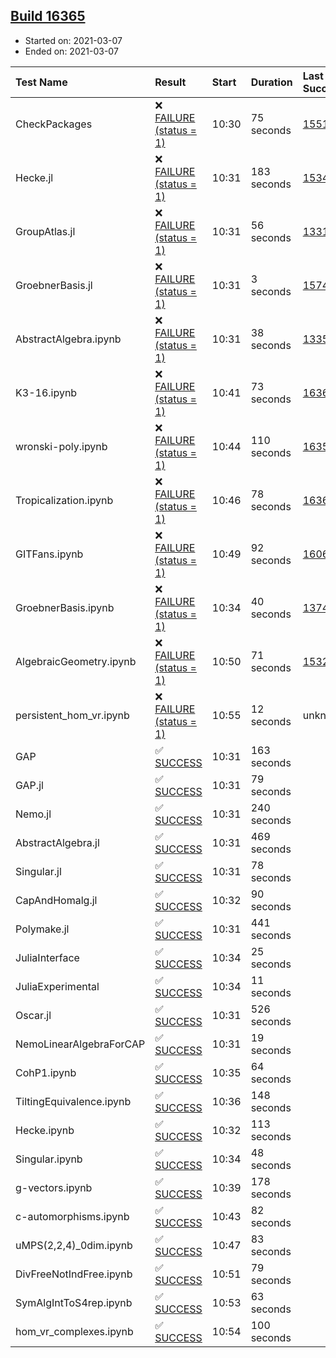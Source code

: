 ## [Build 16365](https://oscarci.mathematik.uni-kl.de/job/oscar/16365/)

* Started on: 2021-03-07
* Ended on: 2021-03-07

| Test Name    | Result | Start | Duration | Last Success | First Failure |
|:-------------|:-------|:------|:---------|:-------------|:--------------|
| CheckPackages | ❌ [FAILURE (status = 1)](https://oscarci.mathematik.uni-kl.de/job/oscar/16365/artifact/logs/build-16365/CheckPackages.log) | 10:30 | 75 seconds | [15514](https://oscarci.mathematik.uni-kl.de/job/oscar/15514/) | [15515](https://oscarci.mathematik.uni-kl.de/job/oscar/15515/) |
| Hecke.jl | ❌ [FAILURE (status = 1)](https://oscarci.mathematik.uni-kl.de/job/oscar/16365/artifact/logs/build-16365/Hecke.jl.log) | 10:31 | 183 seconds | [15344](https://oscarci.mathematik.uni-kl.de/job/oscar/15344/) | [15348](https://oscarci.mathematik.uni-kl.de/job/oscar/15348/) |
| GroupAtlas.jl | ❌ [FAILURE (status = 1)](https://oscarci.mathematik.uni-kl.de/job/oscar/16365/artifact/logs/build-16365/GroupAtlas.jl.log) | 10:31 | 56 seconds | [13311](https://oscarci.mathematik.uni-kl.de/job/oscar/13311/) | [13312](https://oscarci.mathematik.uni-kl.de/job/oscar/13312/) |
| GroebnerBasis.jl | ❌ [FAILURE (status = 1)](https://oscarci.mathematik.uni-kl.de/job/oscar/16365/artifact/logs/build-16365/GroebnerBasis.jl.log) | 10:31 | 3 seconds | [15745](https://oscarci.mathematik.uni-kl.de/job/oscar/15745/) | [15746](https://oscarci.mathematik.uni-kl.de/job/oscar/15746/) |
| AbstractAlgebra.ipynb | ❌ [FAILURE (status = 1)](https://oscarci.mathematik.uni-kl.de/job/oscar/16365/artifact/logs/build-16365/AbstractAlgebra.ipynb.log) | 10:31 | 38 seconds | [13355](https://oscarci.mathematik.uni-kl.de/job/oscar/13355/) | [13356](https://oscarci.mathematik.uni-kl.de/job/oscar/13356/) |
| K3-16.ipynb | ❌ [FAILURE (status = 1)](https://oscarci.mathematik.uni-kl.de/job/oscar/16365/artifact/logs/build-16365/K3-16.ipynb.log) | 10:41 | 73 seconds | [16364](https://oscarci.mathematik.uni-kl.de/job/oscar/16364/) | [16365](https://oscarci.mathematik.uni-kl.de/job/oscar/16365/) |
| wronski-poly.ipynb | ❌ [FAILURE (status = 1)](https://oscarci.mathematik.uni-kl.de/job/oscar/16365/artifact/logs/build-16365/wronski-poly.ipynb.log) | 10:44 | 110 seconds | [16359](https://oscarci.mathematik.uni-kl.de/job/oscar/16359/) | [16360](https://oscarci.mathematik.uni-kl.de/job/oscar/16360/) |
| Tropicalization.ipynb | ❌ [FAILURE (status = 1)](https://oscarci.mathematik.uni-kl.de/job/oscar/16365/artifact/logs/build-16365/Tropicalization.ipynb.log) | 10:46 | 78 seconds | [16364](https://oscarci.mathematik.uni-kl.de/job/oscar/16364/) | [16365](https://oscarci.mathematik.uni-kl.de/job/oscar/16365/) |
| GITFans.ipynb | ❌ [FAILURE (status = 1)](https://oscarci.mathematik.uni-kl.de/job/oscar/16365/artifact/logs/build-16365/GITFans.ipynb.log) | 10:49 | 92 seconds | [16068](https://oscarci.mathematik.uni-kl.de/job/oscar/16068/) | [16069](https://oscarci.mathematik.uni-kl.de/job/oscar/16069/) |
| GroebnerBasis.ipynb | ❌ [FAILURE (status = 1)](https://oscarci.mathematik.uni-kl.de/job/oscar/16365/artifact/logs/build-16365/GroebnerBasis.ipynb.log) | 10:34 | 40 seconds | [13748](https://oscarci.mathematik.uni-kl.de/job/oscar/13748/) | [13749](https://oscarci.mathematik.uni-kl.de/job/oscar/13749/) |
| AlgebraicGeometry.ipynb | ❌ [FAILURE (status = 1)](https://oscarci.mathematik.uni-kl.de/job/oscar/16365/artifact/logs/build-16365/AlgebraicGeometry.ipynb.log) | 10:50 | 71 seconds | [15322](https://oscarci.mathematik.uni-kl.de/job/oscar/15322/) | [15323](https://oscarci.mathematik.uni-kl.de/job/oscar/15323/) |
| persistent_hom_vr.ipynb | ❌ [FAILURE (status = 1)](https://oscarci.mathematik.uni-kl.de/job/oscar/16365/artifact/logs/build-16365/persistent_hom_vr.ipynb.log) | 10:55 | 12 seconds | unknown | unknown |
| GAP | ✅ [SUCCESS](https://oscarci.mathematik.uni-kl.de/job/oscar/16365/artifact/logs/build-16365/GAP.log) | 10:31 | 163 seconds |  |  |
| GAP.jl | ✅ [SUCCESS](https://oscarci.mathematik.uni-kl.de/job/oscar/16365/artifact/logs/build-16365/GAP.jl.log) | 10:31 | 79 seconds |  |  |
| Nemo.jl | ✅ [SUCCESS](https://oscarci.mathematik.uni-kl.de/job/oscar/16365/artifact/logs/build-16365/Nemo.jl.log) | 10:31 | 240 seconds |  |  |
| AbstractAlgebra.jl | ✅ [SUCCESS](https://oscarci.mathematik.uni-kl.de/job/oscar/16365/artifact/logs/build-16365/AbstractAlgebra.jl.log) | 10:31 | 469 seconds |  |  |
| Singular.jl | ✅ [SUCCESS](https://oscarci.mathematik.uni-kl.de/job/oscar/16365/artifact/logs/build-16365/Singular.jl.log) | 10:31 | 78 seconds |  |  |
| CapAndHomalg.jl | ✅ [SUCCESS](https://oscarci.mathematik.uni-kl.de/job/oscar/16365/artifact/logs/build-16365/CapAndHomalg.jl.log) | 10:32 | 90 seconds |  |  |
| Polymake.jl | ✅ [SUCCESS](https://oscarci.mathematik.uni-kl.de/job/oscar/16365/artifact/logs/build-16365/Polymake.jl.log) | 10:31 | 441 seconds |  |  |
| JuliaInterface | ✅ [SUCCESS](https://oscarci.mathematik.uni-kl.de/job/oscar/16365/artifact/logs/build-16365/JuliaInterface.log) | 10:34 | 25 seconds |  |  |
| JuliaExperimental | ✅ [SUCCESS](https://oscarci.mathematik.uni-kl.de/job/oscar/16365/artifact/logs/build-16365/JuliaExperimental.log) | 10:34 | 11 seconds |  |  |
| Oscar.jl | ✅ [SUCCESS](https://oscarci.mathematik.uni-kl.de/job/oscar/16365/artifact/logs/build-16365/Oscar.jl.log) | 10:31 | 526 seconds |  |  |
| NemoLinearAlgebraForCAP | ✅ [SUCCESS](https://oscarci.mathematik.uni-kl.de/job/oscar/16365/artifact/logs/build-16365/NemoLinearAlgebraForCAP.log) | 10:31 | 19 seconds |  |  |
| CohP1.ipynb | ✅ [SUCCESS](https://oscarci.mathematik.uni-kl.de/job/oscar/16365/artifact/logs/build-16365/CohP1.ipynb.log) | 10:35 | 64 seconds |  |  |
| TiltingEquivalence.ipynb | ✅ [SUCCESS](https://oscarci.mathematik.uni-kl.de/job/oscar/16365/artifact/logs/build-16365/TiltingEquivalence.ipynb.log) | 10:36 | 148 seconds |  |  |
| Hecke.ipynb | ✅ [SUCCESS](https://oscarci.mathematik.uni-kl.de/job/oscar/16365/artifact/logs/build-16365/Hecke.ipynb.log) | 10:32 | 113 seconds |  |  |
| Singular.ipynb | ✅ [SUCCESS](https://oscarci.mathematik.uni-kl.de/job/oscar/16365/artifact/logs/build-16365/Singular.ipynb.log) | 10:34 | 48 seconds |  |  |
| g-vectors.ipynb | ✅ [SUCCESS](https://oscarci.mathematik.uni-kl.de/job/oscar/16365/artifact/logs/build-16365/g-vectors.ipynb.log) | 10:39 | 178 seconds |  |  |
| c-automorphisms.ipynb | ✅ [SUCCESS](https://oscarci.mathematik.uni-kl.de/job/oscar/16365/artifact/logs/build-16365/c-automorphisms.ipynb.log) | 10:43 | 82 seconds |  |  |
| uMPS(2,2,4)_0dim.ipynb | ✅ [SUCCESS](https://oscarci.mathematik.uni-kl.de/job/oscar/16365/artifact/logs/build-16365/uMPS-2-2-4-_0dim.ipynb.log) | 10:47 | 83 seconds |  |  |
| DivFreeNotIndFree.ipynb | ✅ [SUCCESS](https://oscarci.mathematik.uni-kl.de/job/oscar/16365/artifact/logs/build-16365/DivFreeNotIndFree.ipynb.log) | 10:51 | 79 seconds |  |  |
| SymAlgIntToS4rep.ipynb | ✅ [SUCCESS](https://oscarci.mathematik.uni-kl.de/job/oscar/16365/artifact/logs/build-16365/SymAlgIntToS4rep.ipynb.log) | 10:53 | 63 seconds |  |  |
| hom_vr_complexes.ipynb | ✅ [SUCCESS](https://oscarci.mathematik.uni-kl.de/job/oscar/16365/artifact/logs/build-16365/hom_vr_complexes.ipynb.log) | 10:54 | 100 seconds |  |  |
